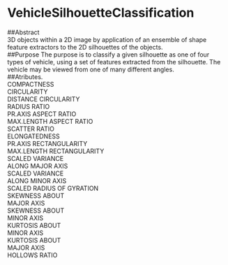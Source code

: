 # VehicleSilhouetteClassification
##Abstract   
3D objects within a 2D image by application of an ensemble of shape feature extractors to the 2D silhouettes of the objects.   
##Purpose 
The purpose is to classify a given silhouette as one of four types of vehicle, using a set of features extracted from the silhouette. The vehicle may be viewed from one of many different angles.   
##Atributes.   
COMPACTNESS    
CIRCULARITY    
DISTANCE CIRCULARITY    
RADIUS RATIO    
PR.AXIS ASPECT RATIO    
MAX.LENGTH ASPECT RATIO    
SCATTER RATIO     
ELONGATEDNESS    
PR.AXIS RECTANGULARITY    
MAX.LENGTH RECTANGULARITY    
SCALED VARIANCE    
ALONG MAJOR AXIS     
SCALED VARIANCE     
ALONG MINOR AXIS     
SCALED RADIUS OF GYRATION    
SKEWNESS ABOUT     
MAJOR AXIS     
SKEWNESS ABOUT     
MINOR AXIS     
KURTOSIS ABOUT     
MINOR AXIS     
KURTOSIS ABOUT     
MAJOR AXIS     
HOLLOWS RATIO    


